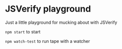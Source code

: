# JSVerify playground

Just a little playground for mucking about with JSVerify

`npm start` to start

`npm watch-test` to run tape with a watcher

